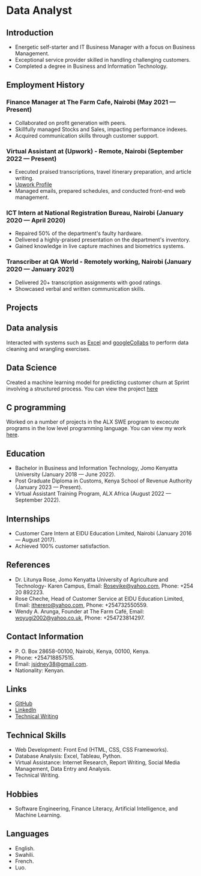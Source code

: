 # Data Analyst


## Introduction
- Energetic self-starter and IT Business Manager with a focus on Business Management.
- Exceptional service provider skilled in handling challenging customers.
- Completed a degree in Business and Information Technology.

## Employment History

### Finance Manager at The Farm Cafe, Nairobi (May 2021 — Present)
- Collaborated on profit generation with peers.
- Skillfully managed Stocks and Sales, impacting performance indexes.
- Acquired communication skills through customer support.

### Virtual Assistant at (Upwork) - Remote, Nairobi (September 2022 — Present)
- Executed praised transcriptions, travel itinerary preparation, and article writing.
- [Upwork Profile](https://www.upwork.com/freelancers/~01b80d5d27c0a15ba9)
- Managed emails, prepared schedules, and conducted front-end web management.

### ICT Intern at National Registration Bureau, Nairobi (January 2020 — April 2020)
- Repaired 50% of the department's faulty hardware.
- Delivered a highly-praised presentation on the department's inventory.
- Gained knowledge in live capture machines and biometrics systems.

### Transcriber at QA World - Remotely working, Nairobi (January 2020 — January 2021)
- Delivered 20+ transcription assignments with good ratings.
- Showcased verbal and written communication skills.
  
## Projects
## Data analysis
Interacted with systems such as [Excel](https://github.com/SidneyOps75/Data_analysis_projects.git) and [googleCollabs](https://drive.google.com/drive/folders/10oKEew4IAexYROFVh2MXhMLLx59RjzKi?usp=drive_link) to perform data cleaning and wrangling exercises.

## Data Science
Created a machine learning model for predicting customer churn at Sprint involving a structured process. You can view the project [here](https://github.com/SidneyOps75/Data_Science_Trial1.git)


## C programming 
Worked on a number of projects in the ALX SWE program to excecute programs in the low level programming language.
You can view my work [here]().

## Education
- Bachelor in Business and Information Technology, Jomo Kenyatta University (January 2018 — June 2022).
- Post Graduate Diploma in Customs, Kenya School of Revenue Authority (January 2023 — Present).
- Virtual Assistant Training Program, ALX Africa (August 2022 — September 2022).

## Internships
- Customer Care Intern at EIDU Education Limited, Nairobi (January 2016 — August 2017).
- Achieved 100% customer satisfaction.

## References
- Dr. Litunya Rose, Jomo Kenyatta University of Agriculture and Technology- Karen Campus, Email: Rosevike@yahoo.com, Phone: +254 20 892223.
- Rose Cheche, Head of Customer Service at EIDU Education Limited, Email: itherero@yahoo.com, Phone: +254732550559.
- Wendy A. Arunga, Founder at The Farm Café, Email: woyugi2002@yahoo.co.uk, Phone: +254723814297.

## Contact Information
- P. O. Box 28658-00100, Nairobi, Kenya, 00100, Kenya.
- Phone: +254718857515.
- Email: jsidney38@gmail.com.
- Nationality: Kenyan.

## Links
- [GitHub](https://github.com/SidneyOps75)
- [LinkedIn](https://www.linkedin.com/in/john-opiyo-b20056141/)
- [Technical Writing](https://johnopiyo.hashnode.dev/)

## Technical Skills
- Web Development: Front End (HTML, CSS, CSS Frameworks).
- Database Analysis: Excel, Tableau, Python.
- Virtual Assistance: Internet Research, Report Writing, Social Media Management, Data Entry and Analysis.
- Technical Writing.

## Hobbies
- Software Engineering, Finance Literacy, Artificial Intelligence, and Machine Learning.

## Languages
- English.
- Swahili.
- French.
- Luo.
